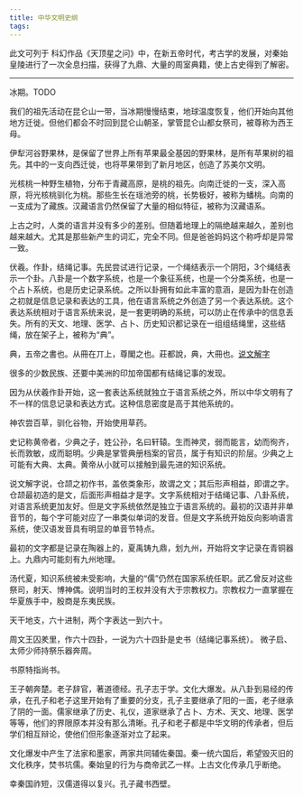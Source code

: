 ```yaml
---
title: 中华文明史纲
tags:
---
```


此文可列于 科幻作品《天顶星之问》中，在新五帝时代，考古学的发展，对秦始皇陵进行了一次全息扫描，获得了九鼎、大量的周室典籍，使上古史得到了解密。

---

冰期。TODO

我们的祖先活动在昆仑山一带，当冰期慢慢结束，地球温度恢复，他们开始向其他地方迁徙。但他们都会不时回到昆仑山朝圣，掌管昆仑山都女祭司，被尊称为西王母。

伊犁河谷野果林，是保留了世界上所有苹果最全基因的野果林，是所有苹果树的祖先。其中的一支向西迁徙，也将苹果带到了新月地区，创造了苏美尔文明。

光核桃一种野生植物，分布于青藏高原，是桃的祖先。向南迁徙的一支，深入高原，将光核桃驯化为桃。那些生长在瑶池旁的桃，长势极好，被称为蟠桃。向南的一支成为了藏族。汉藏语言仍然保留了大量的相似特征，被称为汉藏语系。

上古之时，人类的语言并没有多少的差别。但随着地理上的隔绝越来越久，差别也越来越大。尤其是那些新产生的词汇，完全不同。但是爸爸妈妈这个称呼却是异常一致。

伏羲。作卦，结绳记事。先民尝试进行记录，一个绳结表示一个阴阳，3个绳结表示一个卦。八卦是一个数字系统，也是一个象征系统，也是一个分类系统，也是一个占卜系统，也是历史记录系统。之所以卦拥有如此丰富的意涵，是因为卦在创造之初就是信息记录和表达的工具，他在语言系统之外创造了另一个表达系统。这个表达系统相对于语言系统来说，是一套更明确的系统，可以防止在传承中的信息丢失。所有的天文、地理、医学、占卜、历史知识都记录在一组组结绳里，这些结绳，放在架子上，被称为“典”。

典，五帝之書也。从冊在丌上，尊閣之也。莊都說，典，大冊也。[说文解字](http://www.shuowen.org/view/3007)

很多的少数民族、还要中美洲的印加帝国都有结绳记事的发现。

因为从伏羲作卦开始，这一套表达系统就独立于语言系统之外，所以中华文明有了不一样的信息记录和表达方式。这种信息密度是高于其他系统的。

神农尝百草，驯化谷物，开始使用草药。

史记称黄帝者，少典之子，姓公孙，名曰轩辕。生而神灵，弱而能言，幼而徇齐，长而敦敏，成而聪明。少典是掌管典册档案的官员，属于有知识的阶层。少典之上可能有大典、太典。黄帝从小就可以接触到最先进的知识系统。

说文解字说，仓颉之初作书，盖依类象形，故谓之文；其后形声相益，即谓之字。仓颉最初造的是文，后面形声相益才是字。文字系统相对于结绳记事、八卦系统，对语言系统更加友好。但是文字系统依然是独立于语言系统的。最初的汉语并非单音节的，每个字可能对应了一串类似单词的发音。但是文字系统开始反向影响语言系统，使汉语发音具有明显的单音节特点。

最初的文字都是记录在陶器上的，夏禹铸九鼎，划九州，开始将文字记录在青铜器上。九鼎内可能刻有九州地理。

汤代夏，知识系统被未受影响，大量的“儒”仍然在国家系统任职。武乙曾反对这些祭司，射天、博神偶。说明当时的王权并没有大于宗教权力。宗教权力一直掌握在华夏族手中，殷商是东夷民族。

天干地支，六十进制，两个字表达一到六十。

周文王囚羑里，作六十四卦，一说为六十四卦是史书（结绳记事系统）。
微子启、太师少师持祭乐器奔周。

书原特指尚书。

王子朝奔楚。老子辞官，著道德经。孔子志于学。文化大爆发。从八卦到易经的传承，在孔子和老子这里开始有了重要的分支，孔子主要继承了阳的一面，老子继承了阴的一面。儒家继承了历史、礼仪，道家继承了占卜、方术、天文、地理、医学等等，他们的界限原本并没有那么清晰。孔子和老子都是中华文明的传承者，但后学们相互辩论，使他们但形象逐渐对立了起来。

文化爆发中产生了法家和墨家，两家共同辅佐秦国。秦一统六国后，希望毁灭旧的文化秩序，焚书坑儒。秦始皇的行为与商帝武乙一样。上古文化传承几乎断绝。

幸秦国祚短，汉儒道得以复兴。孔子藏书西壁。
